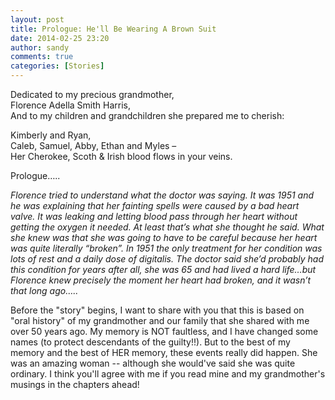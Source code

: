 ```yaml
---
layout: post
title: Prologue: He'll Be Wearing A Brown Suit
date: 2014-02-25 23:20
author: sandy
comments: true
categories: [Stories]
---
```

<p>Dedicated to my precious grandmother,<br />
Florence Adella Smith Harris,<br />
And to my children and grandchildren she prepared me to cherish:</p>
<p>                          Kimberly and Ryan,<br />
Caleb, Samuel, Abby, Ethan and Myles –<br />
Her Cherokee, Scoth &amp; Irish blood flows in your veins.</p>
<p>Prologue…..</p>
<p><em>Florence tried to understand what the doctor was saying.  It was 1951 and he was explaining that her fainting spells were caused by a bad heart valve.  It was leaking and letting blood pass through her heart without getting the oxygen it needed.  At least that’s what she thought he said.  What she knew was that she was going to have to be careful because her heart was quite literally “broken”.  In 1951 the only treatment for her condition was lots of rest and a daily dose  of digitalis.  The doctor said she’d probably had this condition for years after all, she was 65 and had lived a hard life…but Florence knew precisely the moment her heart had broken, and it wasn’t that long ago…..</em></p>
<p>Before the "story" begins, I want to share with you that this is based on "oral history" of my grandmother and our family that she shared with me over 50 years ago.  My memory is NOT faultless, and I have changed some names (to protect descendants of the guilty!!).  But to the best of my memory and the best of HER memory, these events really did happen.  She was an amazing woman -- although she would've said she was quite ordinary.  I think you'll agree with me if you read mine and my grandmother's musings in the chapters ahead!</p>

